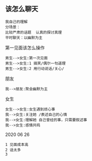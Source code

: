 ## 该怎么聊天



```
我自己的理解
分场景：
比较严肃的话题  认真的探讨真理
平时聊天：以幽默为主 
```



第一见面该怎么操作



```sequence
男生-->女生:第一次见面
男生-->女生:1 搞笑/偶尔一句道理
男生-->女生:2 用行动说话/关心/
```



朋友



```sequence
我-->朋友:聚会幽默为主
```



女生

```sequence
女生-->女生:女生遇到烦心事
我-->女生:关注她 /表述自己的心情
我-->女生:理解她 自己曾经的事，只需要叙述事
我-->女生:感情共鸣

```



2020 06 26 

```
1 见面成本高
2 话太多
3 
```

